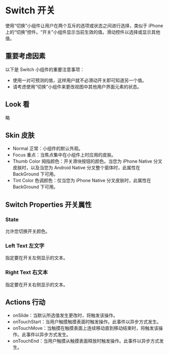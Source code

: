 # Switch 开关
使用“切换”小组件让用户在两个互斥的选项或状态之间进行选择，类似于 iPhone 上的“切换”控件。“开关”小组件显示当前生效的值。滑动控件以选择或显示其他值。

## 重要考虑因素
以下是 Switch 小组件的重要注意事项：
* 使用一对可预测的值，这样用户就不必滑动开关即可知道另一个值。
* 请考虑使用“切换”小组件来更改视图中其他用户界面元素的状态。

## Look 看
略

## Skin 皮肤
* Normal 正常：小组件的默认外观。
* Focus 重点：当焦点集中在小组件上时应用的皮肤。
* Thumb Color 拇指颜色：开关滑块按钮的颜色。当您为 iPhone Native 分叉皮肤时，以及当您为 Android Native 分叉整个窗体时，此属性在 BackGround 下可用。
* Tint Color 色调颜色：仅当您为 iPhone Native 分叉皮肤时，此属性在 BackGround 下可用。

## Switch Properties 开关属性
### State
允许您切换开关颜色。

### Left Text 左文字
指定要在开关左侧显示的文本。

### Right Text 右文本
指定要在开关右侧显示的文本。

## Actions 行动
* onSlide：当默认所选值发生更改时，将触发该操作。
* onTouchStart：当用户触摸触摸表面时触发操作。此事件以异步方式发生。
* onTouchMove：当触摸在触摸表面上连续移动直到移动结束时，将触发该操作。此事件以异步方式发生。
* onTouchEnd：当用户触摸从触摸表面释放时触发操作。此事件以异步方式发生。